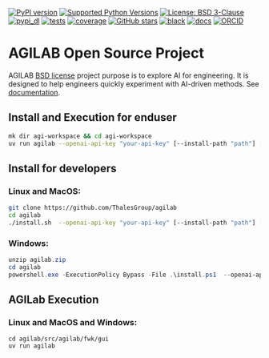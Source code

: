 [![PyPI version](https://img.shields.io/pypi/v/agilab.svg?color=informational)](https://pypi.org/project/agilab)
[![Supported Python Versions](https://img.shields.io/pypi/pyversions/agilab.svg)](https://pypi.org/project/agilab/)
[![License: BSD 3-Clause](https://img.shields.io/badge/License-BSD%203--Clause-blue.svg)](https://opensource.org/licenses/BSD-3-Clause)
[![pypi_dl](https://img.shields.io/pypi/dm/agilab)]()
[![tests](https://thalesgroup.github.io/agilab/tests.svg)](https://thalesgroup.github.io/agilab/tests.svg)
[![coverage](https://thalesgroup.github.io/agilab/coverage.svg)](https://thalesgroup.github.io/agilab/coverage.svg)
[![GitHub stars](https://img.shields.io/github/stars/ThalesGroup/agilab.svg)](https://github.com/ThalesGroup/agilab)
[![black](https://img.shields.io/badge/code%20style-black-000000.svg)]()
[![docs](https://img.shields.io/badge/docs-online-brightgreen.svg)](https://thalesgroup.github.io/agilab)
[![ORCID](https://img.shields.io/badge/ORCID-0009--0003--5375--368X-A6CE39?logo=orcid)](https://orcid.org/0009-0003-5375-368X)


# AGILAB Open Source Project

AGILAB [BSD license](https://github.com/ThalesGroup/agilab/blob/main/LICENSE) project purpose is to explore AI for engineering. It is designed to help engineers quickly experiment with AI-driven methods.
See [documentation](https://thalesgroup.github.io/agilab).

## Install and Execution for enduser

```bash
mk dir agi-workspace && cd agi-workspace
uv run agilab --openai-api-key "your-api-key" [--install-path "path"] [--cluster-credentials "user:password"]
```


## Install for developers

### Linux and MacOS:

```bash
git clone https://github.com/ThalesGroup/agilab
cd agilab  
./install.sh  --openai-api-key "your-api-key" [--install-path "path"] [--cluster-credentials "user:password"]
```

### Windows:

```powershell
unzip agilab.zip
cd agilab
powershell.exe -ExecutionPolicy Bypass -File .\install.ps1  --openai-api-key "your-api-key" [--install-path "path"] [--cluster-credentials "user:password"]
```

## AGILab Execution

### Linux and MacOS and Windows:

```commandline
cd agilab/src/agilab/fwk/gui
uv run agilab